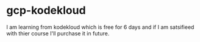 # gcp-kodekloud
I am learning from kodekloud which is free for 6 days and if I am satsifieed with thier course I'll purchase it in future. 
